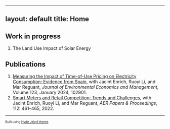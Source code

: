 ---
 layout: default
 title: Home
 ---
 
## Work in progress
 1. The Land Use Impact of Solar Energy
 
## Publications
 1. [Measuring the Impact of Time-of-Use Pricing on Electricity Consumption: Evidence from Spain](https://mreguant.github.io/papers/Time_of_Use_Impacts_Enrich_Li_Mizrahi_Reguant.pdf), with Jacint Enrich, Ruoyi Li, and Mar Reguant, *Journal of Environmental Economics and Management*, Volume 123, January 2024, 102901.
 2. [Smart Meters and Retail Competition: Trends and Challenges](https://www.aeaweb.org/articles/pdf/doi/10.1257/pandp.20221061), with Jacint Enrich, Ruoyi Li, and Mar Reguant, *AER Papers & Proceedings*, 112: 461–465,  2022.
 
 ---
 <sup><sub>Built using [Hyde Jekyll theme](https://github.com/poole/hyde).<sub><sup>
